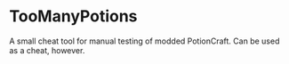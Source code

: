 # TooManyPotions
A small cheat tool for manual testing of modded PotionCraft. Can be used as a cheat, however.
